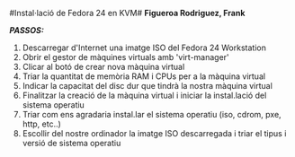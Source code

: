 #Instal·lació de Fedora 24 en KVM#
__Figueroa Rodriguez, Frank__  

___PASSOS:___
1. Descarregar d'Internet una imatge ISO del Fedora 24 Workstation
2. Obrir el gestor de màquines virtuals amb 'virt-manager'
3. Clicar al botó de crear nova màquina virtual
4. Triar la quantitat de memòria RAM i CPUs per a la màquina virtual
5. Indicar la capacitat del disc dur que tindrà la nostra màquina virtual
6. Finalitzar la creació de la màquina virtual i iniciar la instal.lació del sistema operatiu
7. Triar com ens agradaria instal.lar el sistema operatiu (iso, cdrom, pxe, http, etc..)
8. Escollir del nostre ordinador la imatge ISO descarregada i triar el tipus i versió de sistema operatiu
 
